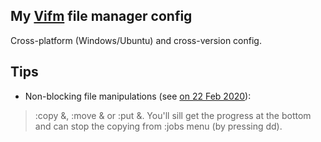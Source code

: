 ## My [Vifm](https://vifm.info/) file manager config
Cross-platform (Windows/Ubuntu) and cross-version config.

## Tips
- Non-blocking file manipulations (see [on 22 Feb 2020](https://github.com/vifm/vifm/issues/511#issuecomment-589889424)):
> :copy &, :move & or :put &. You'll sill get the progress at the bottom and can stop the copying from :jobs menu (by pressing dd).
